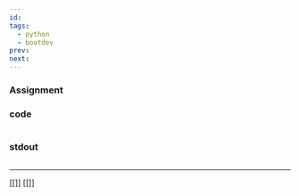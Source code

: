 ```yaml
---
id: 
tags:
  - python
  - bootdev
prev: 
next:
---
```



### Assignment


### code
```python

```

### stdout
```bash

```

---
[[]]
[[]]